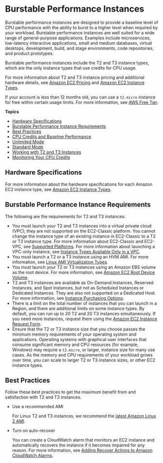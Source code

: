 # Burstable Performance Instances<a name="burstable-performance-instances"></a>

Burstable performance instances are designed to provide a baseline level of CPU performance with the ability to burst to a higher level when required by your workload\. Burstable performance instances are well suited for a wide range of general\-purpose applications\. Examples include microservices, low\-latency interactive applications, small and medium databases, virtual desktops, development, build, and stage environments, code repositories, and product prototypes\.

Burstable performance instances include the T2 and T3 instance types, which are the only instance types that use credits for CPU usage\. 

For more information about T2 and T3 instance pricing and additional hardware details, see [Amazon EC2 Pricing](https://aws.amazon.com/ec2/pricing/) and [Amazon EC2 Instance Types](https://aws.amazon.com/ec2/instance-types/)\.

If your account is less than 12 months old, you can use a `t2.micro` instance for free within certain usage limits\. For more information, see [AWS Free Tier](https://aws.amazon.com/free/)\.

**Topics**
+ [Hardware Specifications](#t2-instances-hardware)
+ [Burstable Performance Instance Requirements](#t2-instance-limits)
+ [Best Practices](#t2-best-practices)
+ [CPU Credits and Baseline Performance](t2-credits-baseline-concepts.md)
+ [Unlimited Mode](t2-unlimited.md)
+ [Standard Mode](t2-std.md)
+ [Working with T2 and T3 Instances](t-how-to.md)
+ [Monitoring Your CPU Credits](t2-instances-monitoring-cpu-credits.md)

## Hardware Specifications<a name="t2-instances-hardware"></a>

For more information about the hardware specifications for each Amazon EC2 instance type, see [Amazon EC2 Instance Types](https://aws.amazon.com/ec2/instance-types/)\.

## Burstable Performance Instance Requirements<a name="t2-instance-limits"></a>

The following are the requirements for T2 and T3 instances:
+ You must launch your T2 and T3 instances into a virtual private cloud \(VPC\); they are not supported on the EC2\-Classic platform\. You cannot change the instance type of an existing instance in EC2\-Classic to a T2 or T3 instance type\. For more information about EC2\-Classic and EC2\-VPC, see [Supported Platforms](ec2-supported-platforms.md)\. For more information about launching a VPC\-only instance, see [Instance Types Available Only in a VPC](using-vpc.md#vpc-only-instance-types)\.
+ You must launch a T2 or a T3 instance using an HVM AMI\. For more information, see [Linux AMI Virtualization Types](virtualization_types.md)\.
+ You must launch your T2 or T3 instances using an Amazon EBS volume as the root device\. For more information, see [Amazon EC2 Root Device Volume](RootDeviceStorage.md)\.
+ T2 and T3 instances are available as On\-Demand Instances, Reserved Instances, and Spot Instances, but not as Scheduled Instances or Dedicated Instances\. They are also not supported on a Dedicated Host\. For more information, see [Instance Purchasing Options](instance-purchasing-options.md)\.
+ There is a limit on the total number of instances that you can launch in a Region, and there are additional limits on some instance types\. By default, you can run up to 20 T2 and 20 T3 instances simultaneously\. If you need more instances, request them using the [Amazon EC2 Instance Request Form](https://console.aws.amazon.com/support/home#/case/create?issueType=service-limit-increase&limitType=service-code-ec2-instances)\.
+ Ensure that the T2 or T3 instance size that you choose passes the minimum memory requirements of your operating system and applications\. Operating systems with graphical user interfaces that consume significant memory and CPU resources \(for example, Windows\) may require a `t2.micro`, or larger, instance size for many use cases\. As the memory and CPU requirements of your workload grows over time, you can scale to larger T2 or T3 instance sizes, or other EC2 instance types\.

## Best Practices<a name="t2-best-practices"></a>

Follow these best practices to get the maximum benefit from and satisfaction with T2 and T3 instances\.
+ Use a recommended AMI

  For Linux T2 and T3 instances, we recommend the [latest Amazon Linux 2 AMI](https://aws.amazon.com/amazon-linux-2/)\. 
+ Turn on auto\-recover

  You can create a CloudWatch alarm that monitors an EC2 instance and automatically recovers the instance if it becomes impaired for any reason\. For more information, see [Adding Recover Actions to Amazon CloudWatch Alarms](UsingAlarmActions.md#AddingRecoverActions)\.